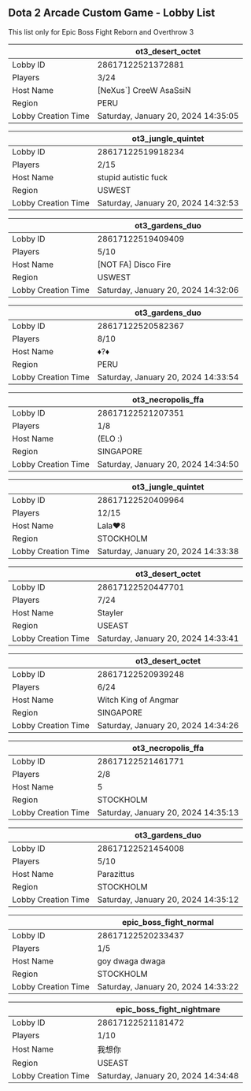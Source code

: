 ## Dota 2 Arcade Custom Game - Lobby List

This list only for Epic Boss Fight Reborn and Overthrow 3

|  | ot3_desert_octet |
| ------ | ------ |
| Lobby ID | 28617122521372881 |
| Players | 3/24 |
| Host Name | [NeXus`] CreeW AsaSsiN |
| Region | PERU |
| Lobby Creation Time | Saturday, January 20, 2024 14:35:05 |


|  | ot3_jungle_quintet |
| ------ | ------ |
| Lobby ID | 28617122519918234 |
| Players | 2/15 |
| Host Name | stupid autistic fuck |
| Region | USWEST |
| Lobby Creation Time | Saturday, January 20, 2024 14:32:53 |


|  | ot3_gardens_duo |
| ------ | ------ |
| Lobby ID | 28617122519409409 |
| Players | 5/10 |
| Host Name | [NOT FA] Disco Fire |
| Region | USWEST |
| Lobby Creation Time | Saturday, January 20, 2024 14:32:06 |


|  | ot3_gardens_duo |
| ------ | ------ |
| Lobby ID | 28617122520582367 |
| Players | 8/10 |
| Host Name | ♦?♦ |
| Region | PERU |
| Lobby Creation Time | Saturday, January 20, 2024 14:33:54 |


|  | ot3_necropolis_ffa |
| ------ | ------ |
| Lobby ID | 28617122521207351 |
| Players | 1/8 |
| Host Name | (ELO :) |
| Region | SINGAPORE |
| Lobby Creation Time | Saturday, January 20, 2024 14:34:50 |


|  | ot3_jungle_quintet |
| ------ | ------ |
| Lobby ID | 28617122520409964 |
| Players | 12/15 |
| Host Name | Lala♥ |
| Region | STOCKHOLM |
| Lobby Creation Time | Saturday, January 20, 2024 14:33:38 |


|  | ot3_desert_octet |
| ------ | ------ |
| Lobby ID | 28617122520447701 |
| Players | 7/24 |
| Host Name | Stayler |
| Region | USEAST |
| Lobby Creation Time | Saturday, January 20, 2024 14:33:41 |


|  | ot3_desert_octet |
| ------ | ------ |
| Lobby ID | 28617122520939248 |
| Players | 6/24 |
| Host Name | Witch King of Angmar |
| Region | SINGAPORE |
| Lobby Creation Time | Saturday, January 20, 2024 14:34:26 |


|  | ot3_necropolis_ffa |
| ------ | ------ |
| Lobby ID | 28617122521461771 |
| Players | 2/8 |
| Host Name | 5 |
| Region | STOCKHOLM |
| Lobby Creation Time | Saturday, January 20, 2024 14:35:13 |


|  | ot3_gardens_duo |
| ------ | ------ |
| Lobby ID | 28617122521454008 |
| Players | 5/10 |
| Host Name | Parazittus |
| Region | STOCKHOLM |
| Lobby Creation Time | Saturday, January 20, 2024 14:35:12 |


|  | epic_boss_fight_normal |
| ------ | ------ |
| Lobby ID | 28617122520233437 |
| Players | 1/5 |
| Host Name | goy dwaga dwaga |
| Region | STOCKHOLM |
| Lobby Creation Time | Saturday, January 20, 2024 14:33:22 |


|  | epic_boss_fight_nightmare |
| ------ | ------ |
| Lobby ID | 28617122521181472 |
| Players | 1/10 |
| Host Name | 我想你 |
| Region | USEAST |
| Lobby Creation Time | Saturday, January 20, 2024 14:34:48 |


